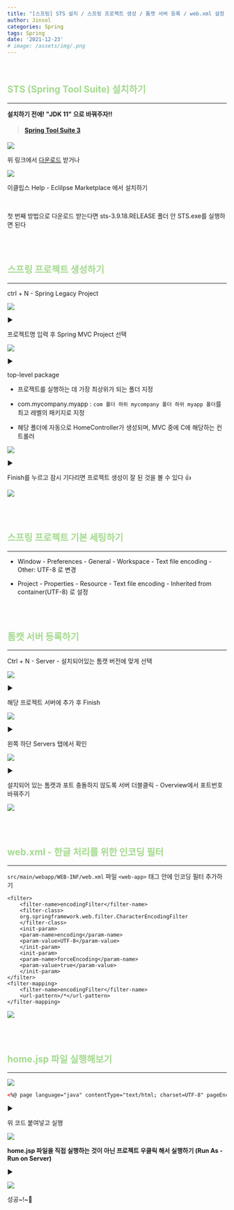 ```yaml
---
title: "[스프링] STS 설치 / 스프링 프로젝트 생성 / 톰캣 서버 등록 / web.xml 설정 / home.jsp 파일 실행"
author: Jinsol
categories: Spring
tags: Spring
date: '2021-12-23'
# image: /assets/img/.png
---
```


<br>

## <span style="color:#A3DA8D">STS (Spring Tool Suite) 설치하기</span>
<hr>

**설치하기 전에! "JDK 11" 으로 바꿔주자!!**

> #### [Spring Tool Suite 3](https://github.com/spring-projects/toolsuite-distribution/wiki/Spring-Tool-Suite-3)

![](/assets/img/sts01.png)

위 링크에서 [다운로드](https://download.springsource.com/release/STS/3.9.18.RELEASE/dist/e4.21/spring-tool-suite-3.9.18.RELEASE-e4.21.0-win32-x86_64.zip) 받거나

![](/assets/img/sts02.png)

이클립스 Help - Eclilpse Marketplace 에서 설치하기

<br>

첫 번째 방법으로 다운로드 받는다면 sts-3.9.18.RELEASE 폴더 안 STS.exe를 실행하면 된다


<br>
<br>

## <span style="color:#A3DA8D">스프링 프로젝트 생성하기</span>
<hr>

ctrl + N - Spring Legacy Project

![](/assets/img/sts03.png)

▶

프로젝트명 입력 후 Spring MVC Project 선택

![](/assets/img/sts04.png)

▶

top-level package

- 프로젝트를 실행하는 데 가장 최상위가 되는 폴더 지정

- com.mycompany.myapp : `com 폴더 하위 mycompany 폴더 하위 myapp 폴더`를 최고 레벨의 패키지로 지정

- 해당 폴더에 자동으로 HomeController가 생성되며, MVC 중에 C에 해당하는 컨트롤러

![](/assets/img/sts05.png)

▶

Finish를 누르고 잠시 기다리면 프로젝트 생성이 잘 된 것을 볼 수 있다 👍

![](/assets/img/sts06.png)

<br>
<br>

## <span style="color:#A3DA8D">스프링 프로젝트 기본 세팅하기</span>
<hr>

- Window - Preferences - General - Workspace - Text file encoding - Other: UTF-8 로 변경

- Project - Properties - Resource - Text file encoding - Inherited from container(UTF-8) 로 설정

<br>
<br>

## <span style="color:#A3DA8D">톰캣 서버 등록하기</span>
<hr>

Ctrl + N - Server - 설치되어있는 톰캣 버전에 맞게 선택

![](/assets/img/sts07.png)

▶

해당 프로젝트 서버에 추가 후 Finish

![](/assets/img/sts08.png)

▶

왼쪽 하단 Servers 탭에서 확인

![](/assets/img/sts09.png)

▶

설치되어 있는 톰캣과 포트 충돌하지 않도록 서버 더블클릭 - Overview에서 포트번호 바꿔주기

![](/assets/img/sts10.png)

<br>
<br>

## <span style="color:#A3DA8D">web.xml - 한글 처리를 위한 인코딩 필터</span>
<hr>

`src/main/webapp/WEB-INF/web.xml` 파일 `<web-app>` 태그 안에 인코딩 필터 추가하기

```
<filter>
    <filter-name>encodingFilter</filter-name>
    <filter-class>
    org.springframework.web.filter.CharacterEncodingFilter
    </filter-class>
    <init-param>
    <param-name>encoding</param-name>
    <param-value>UTF-8</param-value>
    </init-param>
    <init-param>
    <param-name>forceEncoding</param-name>
    <param-value>true</param-value>
    </init-param>
</filter>
<filter-mapping>
    <filter-name>encodingFilter</filter-name>
    <url-pattern>/*</url-pattern>
</filter-mapping>
```

![](/assets/img/sts14.png)

<br>
<br>

## <span style="color:#A3DA8D">home.jsp 파일 실행해보기</span>
<hr>

![](/assets/img/sts11.png)

```html
<%@ page language="java" contentType="text/html; charset=UTF-8" pageEncoding="UTF-8"%>
```

▶

위 코드 붙여넣고 실행

![](/assets/img/sts12.png)

**home.jsp 파일을 직접 실행하는 것이 아닌 프로젝트 우클릭 해서 실행하기 (Run As - Run on Server)**

▶

![](/assets/img/sts13.png)

성공~!~🎉
